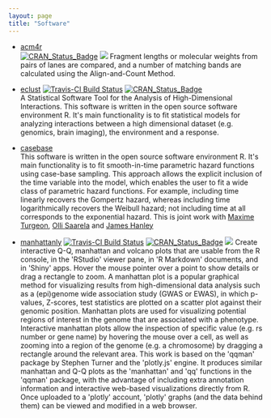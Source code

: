 ```yaml
---
layout: page
title: "Software"
---
```


* [acm4r](http://cran.r-project.org/web/packages/acm4r/index.html)  
[![CRAN_Status_Badge](http://www.r-pkg.org/badges/version/acm4r)](https://cran.r-project.org/package=acm4r) ![](http://cranlogs.r-pkg.org/badges/grand-total/acm4r?color=blue)
Fragment lengths or molecular weights from pairs of lanes are compared, and a number of matching bands are calculated using the Align-and-Count Method.

* [eclust](http://sahirbhatnagar.com/eclust/)
[![Travis-CI Build Status](https://travis-ci.org/sahirbhatnagar/eclust.svg?branch=master)](https://travis-ci.org/sahirbhatnagar/eclust) [![CRAN_Status_Badge](http://www.r-pkg.org/badges/version/eclust)](https://cran.r-project.org/package=eclust)  
A Statistical Software Tool for the Analysis of High-Dimensional Interactions. This software is written in the open source software environment R. It's main functionality is to fit statistical models for analyzing interactions between a high dimensional dataset (e.g. genomics, brain imaging), the environment and a response.

* [casebase](http://sahirbhatnagar.com/casebase/)  
This software is written in the open source software environment R. It's main functionality is to fit smooth-in-time parametric hazard functions using case-base sampling. This approach allows the explicit inclusion of the time variable into the model, which enables the user to fit a wide class of parametric hazard functions. For example, including time linearly recovers the Gompertz hazard, whereas including time logarithmically recovers the Weibull hazard; not including time at all corresponds to the exponential hazard. This is joint work with [Maxime Turgeon](http://turgeonmaxime.github.io/), [Olli Saarela](http://individual.utoronto.ca/osaarela/) and [James Hanley](http://www.medicine.mcgill.ca/epidemiology/hanley/)

* [manhattanly](https://cran.r-project.org/web/packages/manhattanly/)
[![Travis-CI Build Status](https://travis-ci.org/sahirbhatnagar/manhattanly.svg?branch=master)](https://travis-ci.org/sahirbhatnagar/manhattanly) [![CRAN_Status_Badge](http://www.r-pkg.org/badges/version/manhattanly)](https://cran.r-project.org/package=manhattanly) ![](http://cranlogs.r-pkg.org/badges/grand-total/manhattanly?color=blue)
Create interactive Q-Q, manhattan and volcano plots that are usable from the R console, in the 'RStudio' viewer pane, in 'R Markdown' documents, and in 'Shiny' apps. Hover the mouse pointer over a point to show details or drag a rectangle to zoom. A manhattan plot is a popular graphical method for visualizing results from high-dimensional data analysis such as a (epi)genome wide association study (GWAS or EWAS), in which p-values, Z-scores, test statistics are plotted on a scatter plot against their genomic position. Manhattan plots are used for visualizing potential regions of interest in the genome that are associated with a phenotype. Interactive manhattan plots allow the inspection of specific value (e.g. rs number or gene name) by hovering the mouse over a cell, as well as zooming into a region of the genome (e.g. a chromosome) by dragging a rectangle around the relevant area. This work is based on the 'qqman' package by Stephen Turner and the 'plotly.js' engine. It produces similar manhattan and Q-Q plots as the 'manhattan' and 'qq' functions in the 'qqman' package, with the advantage of including extra annotation information and interactive web-based visualizations directly from R. Once uploaded to a 'plotly' account, 'plotly' graphs (and the data behind them) can be viewed and modified in a web browser.